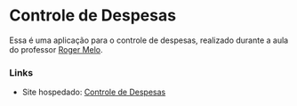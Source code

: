 # Controle de Despesas

Essa é uma aplicação para o controle de despesas, realizado durante a aula do professor [Roger Melo](https://github.com/Roger-Melo).

### Links

- Site hospedado: [Controle de Despesas](https://eduardylopes.github.io/controle-de-despesas/)
